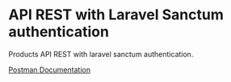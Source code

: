 # API REST with Laravel Sanctum authentication

Products API REST with laravel sanctum authentication.

[Postman Documentation](https://documenter.getpostman.com/view/29314814/2s9Y5WvhUV)
